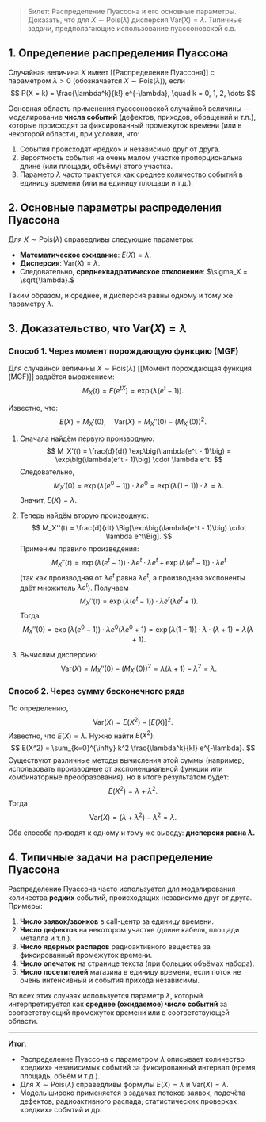 > Билет: Распределение Пуассона и его основные параметры. Доказать, что для $X \sim \text{Pois}(\lambda)$ дисперсия $\mathrm{Var}(X) = \lambda$. Типичные задачи, предполагающие использование пуассоновской с.в.

## 1. Определение распределения Пуассона

Случайная величина $X$ имеет [[Распределение Пуассона]] с параметром $\lambda > 0$ (обозначается $X \sim \text{Pois}(\lambda)$), если
$$
P(X = k) = \frac{\lambda^k}{k!} e^{-\lambda}, \quad k = 0, 1, 2, \dots
$$

Основная область применения пуассоновской случайной величины — моделирование **числа событий** (дефектов, приходов, обращений и т.п.), которые происходят за фиксированный промежуток времени (или в некоторой области), при условии, что:
1. События происходят «редко» и независимо друг от друга.
2. Вероятность события на очень малом участке пропорциональна длине (или площади, объёму) этого участка.
3. Параметр $\lambda$ часто трактуется как среднее количество событий в единицу времени (или на единицу площади и т.д.).

## 2. Основные параметры распределения Пуассона

Для $X \sim \text{Pois}(\lambda)$ справедливы следующие параметры:
- **Математическое ожидание**: $E(X) = \lambda.$
- **Дисперсия**: $\mathrm{Var}(X) = \lambda.$
- Следовательно, **среднеквадратическое отклонение**: $\sigma_X = \sqrt{\lambda}.$

Таким образом, и среднее, и дисперсия равны одному и тому же параметру $\lambda$.

## 3. Доказательство, что $\mathrm{Var}(X) = \lambda$

### Способ 1. Через момент порождающую функцию (MGF) 

Для случайной величины $X \sim \text{Pois}(\lambda)$ [[Момент порождающая функция (MGF)]] задаётся выражением:
$$
M_X(t) = E(e^{tX}) = \exp\big(\lambda(e^t - 1)\big).
$$

Известно, что:
$$
E(X) = M_X'(0), \quad \mathrm{Var}(X) = M_X''(0) - \bigl(M_X'(0)\bigr)^2.
$$

1. Сначала найдём первую производную:
   $$
   M_X'(t) = \frac{d}{dt} \exp\big(\lambda(e^t - 1)\big) 
           = \exp\big(\lambda(e^t - 1)\big) \cdot \lambda e^t.
   $$
   Следовательно,
   $$
   M_X'(0) = \exp\big(\lambda(e^0 - 1)\big) \cdot \lambda e^0 
           = \exp\big(\lambda(1 - 1)\big) \cdot \lambda 
           = \lambda.
   $$
   Значит, $E(X) = \lambda$.

2. Теперь найдём вторую производную:
   $$
   M_X''(t) = \frac{d}{dt} \Big[\exp\big(\lambda(e^t - 1)\big) \cdot \lambda e^t\Big].
   $$
   Применим правило произведения:
   $$
   M_X''(t) 
   = \exp\big(\lambda(e^t - 1)\big) \cdot \lambda e^t \cdot \lambda e^t
     \;+\; \exp\big(\lambda(e^t - 1)\big) \cdot \lambda e^t
   $$
   (так как производная от $\lambda e^t$ равна $\lambda e^t$, а производная экспоненты даёт множитель $\lambda e^t$). Получаем
   $$
   M_X''(t) 
   = \exp\big(\lambda(e^t - 1)\big) \cdot \lambda e^t \bigl(\lambda e^t + 1\bigr).
   $$
   Тогда
   $$
   M_X''(0) 
   = \exp\big(\lambda(e^0 - 1)\big) \cdot \lambda e^0 \bigl(\lambda e^0 + 1\bigr)
   = \exp\big(\lambda(1 - 1)\big) \cdot \lambda \cdot (\lambda + 1)
   = \lambda(\lambda + 1).
   $$

3. Вычислим дисперсию:
   $$
   \mathrm{Var}(X) = M_X''(0) - (M_X'(0))^2 
                   = \lambda(\lambda + 1) - \lambda^2 
                   = \lambda.
   $$

### Способ 2. Через сумму бесконечного ряда

По определению,
$$
\mathrm{Var}(X) = E(X^2) - [E(X)]^2.
$$
Известно, что $E(X) = \lambda$. Нужно найти $E(X^2)$:
$$
E(X^2) = \sum_{k=0}^{\infty} k^2 \frac{\lambda^k}{k!} e^{-\lambda}.
$$
Существуют различные методы вычисления этой суммы (например, использовать производные от экспоненциальной функции или комбинаторные преобразования), но в итоге результатом будет:
$$
E(X^2) = \lambda + \lambda^2.
$$
Тогда
$$
\mathrm{Var}(X) = (\lambda + \lambda^2) - \lambda^2 = \lambda.
$$

Оба способа приводят к одному и тому же выводу: **дисперсия равна $\lambda$.**

## 4. Типичные задачи на распределение Пуассона

Распределение Пуассона часто используется для моделирования количества **редких** событий, происходящих независимо друг от друга. Примеры:

1. **Число заявок/звонков** в call-центр за единицу времени.  
2. **Число дефектов** на некотором участке (длине кабеля, площади металла и т.п.).  
3. **Число ядерных распадов** радиоактивного вещества за фиксированный промежуток времени.  
4. **Число опечаток** на странице текста (при больших объёмах набора).  
5. **Число посетителей** магазина в единицу времени, если поток не очень интенсивный и события прихода независимы.

Во всех этих случаях используется параметр $\lambda$, который интерпретируется как **среднее (ожидаемое) число событий** за соответствующий промежуток времени или в соответствующей области.

---

**Итог**:  
- Распределение Пуассона с параметром $\lambda$ описывает количество «редких» независимых событий за фиксированный интервал (время, площадь, объём и т.д.).  
- Для $X \sim \text{Pois}(\lambda)$ справедливы формулы $E(X) = \lambda$ и $\mathrm{Var}(X) = \lambda$.  
- Модель широко применяется в задачах потоков заявок, подсчёта дефектов, радиоактивного распада, статистических проверках «редких» событий и др.
